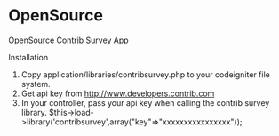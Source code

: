OpenSource
==========

OpenSource Contrib Survey App

Installation

1. Copy application/libraries/contribsurvey.php to your codeigniter file system.
2. Get api key from http://www.developers.contrib.com 
3. In your controller, pass your api key when calling the contrib survey library.
   $this->load->library('contribsurvey',array("key"=>"xxxxxxxxxxxxxxxx"));




	  